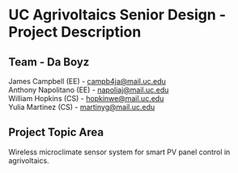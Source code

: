 # UC Agrivoltaics Senior Design - Project Description
## Team - Da Boyz
James Campbell (EE) - campb4ja@mail.uc.edu  
Anthony Napolitano (EE) - napoliaj@mail.uc.edu  
William Hopkins (CS) - hopkinwe@mail.uc.edu  
Yulia Martinez (CS) - martinyg@mail.uc.edu  

## Project Topic Area
Wireless microclimate sensor system for smart PV panel control in agrivoltaics.